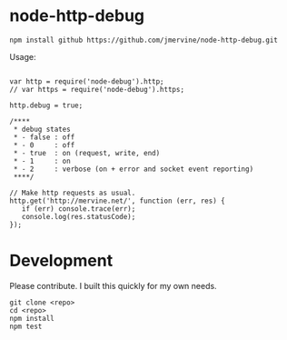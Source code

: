 # node-http-debug

```
npm install github https://github.com/jmervine/node-http-debug.git
```

Usage:

```

var http = require('node-debug').http;
// var https = require('node-debug').https;

http.debug = true;

/****
 * debug states
 * - false : off
 * - 0     : off
 * - true  : on (request, write, end)
 * - 1     : on
 * - 2     : verbose (on + error and socket event reporting)
 ****/
 
// Make http requests as usual.
http.get('http://mervine.net/', function (err, res) {
   if (err) console.trace(err);
   console.log(res.statusCode);
});

```

# Development

Please contribute. I built this quickly for my own needs.

```
git clone <repo>
cd <repo>
npm install
npm test
```

